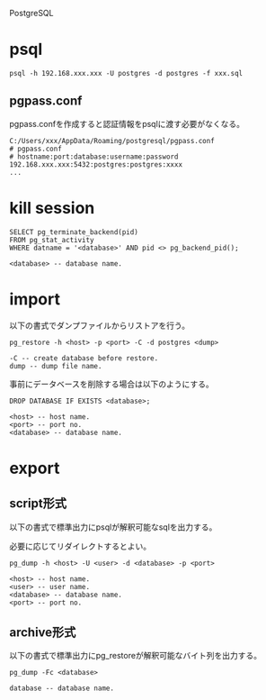 PostgreSQL

# psql

    psql -h 192.168.xxx.xxx -U postgres -d postgres -f xxx.sql

## pgpass.conf
pgpass.confを作成すると認証情報をpsqlに渡す必要がなくなる。

    C:/Users/xxx/AppData/Roaming/postgresql/pgpass.conf
    # pgpass.conf
    # hostname:port:database:username:password
    192.168.xxx.xxx:5432:postgres:postgres:xxxx
    ...

# kill session

    SELECT pg_terminate_backend(pid)
    FROM pg_stat_activity
    WHERE datname = '<database>' AND pid <> pg_backend_pid();
    
    <database> -- database name.

# import
以下の書式でダンプファイルからリストアを行う。

    pg_restore -h <host> -p <port> -C -d postgres <dump>
    
    -C -- create database before restore.
    dump -- dump file name.

事前にデータベースを削除する場合は以下のようにする。

    DROP DATABASE IF EXISTS <database>;
    
    <host> -- host name.
    <port> -- port no.
    <database> -- database name.

# export
## script形式
以下の書式で標準出力にpsqlが解釈可能なsqlを出力する。

必要に応じてリダイレクトするとよい。

    pg_dump -h <host> -U <user> -d <database> -p <port>
    
    <host> -- host name.
    <user> -- user name.
    <database> -- database name.
    <port> -- port no.

## archive形式
以下の書式で標準出力にpg_restoreが解釈可能なバイト列を出力する。

    pg_dump -Fc <database>
    
    database -- database name.
